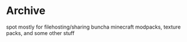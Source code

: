 # Archive
spot mostly for filehosting/sharing
buncha minecraft modpacks, texture packs, and some other stuff
